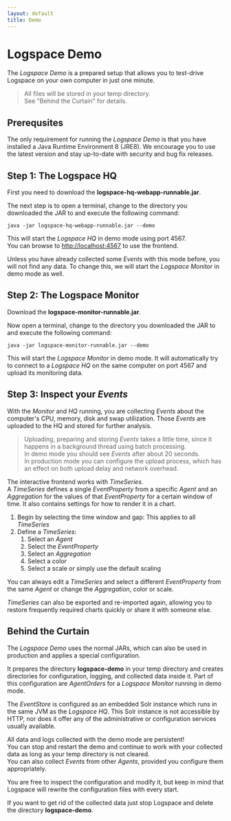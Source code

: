 ```yaml
---
layout: default
title: Demo
---
```



# Logspace Demo
The *Logspace Demo* is a prepared setup that allows you to test-drive Logspace on your own computer in just one minute.

>All files will be stored in your temp directory.<br/>
See "Behind the Curtain" for details.

## Prerequsites
The only requirement for running the *Logspace Demo* is that you have installed a Java Runtime Environment 8 (JRE8).
We encourage you to use the latest version and stay up-to-date with security and bug fix releases.


## Step 1: The Logspace HQ
First you need to download the **logspace-hq-webapp-runnable.jar**.

The next step is to open a terminal, change to the directory you downloaded the JAR to and execute the following command:

````
java -jar logspace-hq-webapp-runnable.jar --demo
````

This will start the *Logspace HQ* in demo mode using port 4567.<br/>
You can browse to [http://localhost:4567](http://localhost:4567) to use the frontend.

Unless you have already collected some *Events* with this mode before, you will not find any data.
To change this, we will start the *Logspace Monitor* in demo mode as well.


## Step 2: The Logspace Monitor
Download the **logspace-monitor-runnable.jar**.

Now open a terminal, change to the directory you downloaded the JAR to and execute the following command:

````
java -jar logspace-monitor-runnable.jar --demo
````

This will start the *Logspace Monitor* in demo mode.
It will automatically try to connect to a *Logspace HQ* on the same computer on port 4567 and upload its monitoring data.


## Step 3: Inspect your *Events*
With the *Monitor* and *HQ* running, you are collecting *Events* about the computer's CPU, memory, disk and swap utilization. Those *Events* are uploaded to the HQ and stored for further analysis.

>Uploading, preparing and storing *Events* takes a little time, since it happens in a background thread using batch processing.<br/>
In demo mode you should see *Events* after about 20 seconds.<br/>
In production mode you can configure the upload process, which has an effect on both upload delay and network overhead.

The interactive frontend works with *TimeSeries*.<br/>
A *TimeSeries* defines a single *EventProperty* from a specific *Agent* and an *Aggregation* for the values of that *EventProperty* for a certain window of time. It also contains settings for how to render it in a chart.

1. Begin by selecting the time window and gap: This applies to all *TimeSeries*
2. Define a *TimeSeries*:
	1. Select an *Agent*
	2. Select the *EventProperty*
	3. Select an *Aggregation*
	4. Select a color
	5. Select a scale or simply use the default scaling

You can always edit a *TimeSeries* and select a different *EventProperty* from the same *Agent* or change the *Aggregation*, color or scale.

*TimeSeries* can also be exported and re-imported again, allowing you to restore frequently required charts quickly or share it with someone else.

## Behind the Curtain

The *Logspace Demo* uses the normal JARs, which can also be used in production and applies a special configuration.

It prepares the directory **logspace-demo** in your temp directory and creates directories for configuration, logging, and collected data inside it. Part of this configuration are *AgentOrders* for a *Logspace Monitor* running in demo mode.

The *EventStore* is configured as an embedded Solr instance which runs in the same JVM as the *Logspace HQ*. This Solr instance is not accessible by HTTP, nor does it offer any of the administrative or configuration services usually available.

All data and logs collected with the demo mode are persistent!<br/>
You can stop and restart the demo and continue to work with your collected data as long as your temp directory is not cleared.<br/>
You can also collect *Events* from other *Agents*, provided you configure them appropriately.

You are free to inspect the configuration and modify it, but keep in mind that Logspace will rewrite the configuration files with every start.<br/>

If you want to get rid of the collected data just stop Logspace and delete the directory **logspace-demo**.
